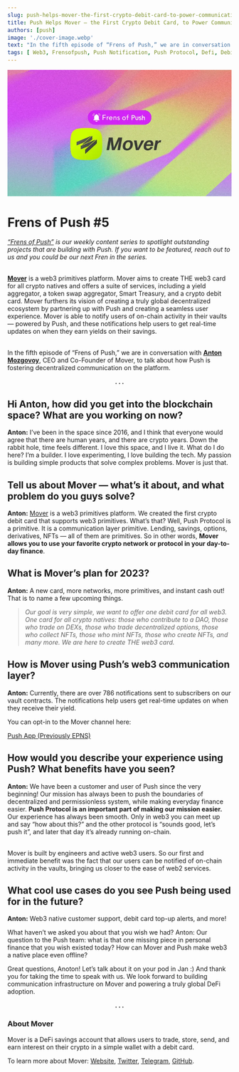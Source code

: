 ```yaml
---
slug: push-helps-mover-the-first-crypto-debit-card-to-power-communication-on-the-platform
title: Push Helps Mover — the First Crypto Debit Card, to Power Communication on the Platform
authors: [push]
image: './cover-image.webp'
text: "In the fifth episode of “Frens of Push,” we are in conversation with Anton Mozgovoy, CEO and Co-Founder of Mover, to talk about how Push is fostering decentralized communication on the platform."
tags: [ Web3, Frensofpush, Push Notification, Push Protocol, Defi, Debitcard]
---
```


![Cover image of Push Helps Mover — the First Crypto Debit Card, to Power Communication on the Platform](./cover-image.webp)
<!--truncate-->

<!--customheaderpoint-->
# Frens of Push #5<br/>

<i><a href="https://medium.com/push-protocol/tagged/frensofpush">“Frens of Push”</a> is our weekly content series to spotlight outstanding projects that are building with Push. If you want to be featured, reach out to us and you could be our next Fren in the series.</i><br/><br/>

<a href="https://viamover.com/"><b>Mover</b></a> is a web3 primitives platform. Mover aims to create THE web3 card for all crypto natives and offers a suite of services, including a yield aggregator, a token swap aggregator, Smart Treasury, and a crypto debit card. Mover furthers its vision of creating a truly global decentralized ecosystem by partnering up with Push and creating a seamless user experience. Mover is able to notify users of on-chain activity in their vaults — powered by Push, and these notifications help users to get real-time updates on when they earn yields on their savings.<br/><br/>


In the fifth episode of “Frens of Push,” we are in conversation with <a href="https://twitter.com/niarbnotna"><b>Anton Mozgovoy</b></a>, CEO and Co-Founder of Mover, to talk about how Push is fostering decentralized communication on the platform.

<center><b>.  .  .</b></center>

## Hi Anton, how did you get into the blockchain space? What are you working on now?
<b>Anton:</b> I’ve been in the space since 2016, and I think that everyone would agree that there are human years, and there are crypto years. Down the rabbit hole, time feels different. I love this space, and I live it. What do I do here? I’m a builder. I love experimenting, I love building the tech. My passion is building simple products that solve complex problems. Mover is just that.

## Tell us about Mover — what’s it about, and what problem do you guys solve?
<b>Anton:</b> <a href="https://viamover.com/">Mover</a> is a web3 primitives platform. We created the first crypto debit card that supports web3 primitives. What’s that? Well, Push Protocol is a primitive. It is a communication layer primitive. Lending, savings, options, derivatives, NFTs — all of them are primitives. So in other words, <b>Mover allows you to use your favorite crypto network or protocol in your day-to-day finance</b>.

## What is Mover’s plan for 2023?
<b>Anton:</b> A new card, more networks, more primitives, and instant cash out! That is to name a few upcoming things.

<blockquote><i>Our goal is very simple, we want to offer one debit card for all web3. One card for all crypto natives: those who contribute to a DAO, those who trade on DEXs, those who trade decentralized options, those who collect NFTs, those who mint NFTs, those who create NFTs, and many more. We are here to create THE web3 card.</i></blockquote>

## How is Mover using Push’s web3 communication layer?
<b>Anton:</b> Currently, there are over 786 notifications sent to subscribers on our vault contracts. The notifications help users get real-time updates on when they receive their yield.

You can opt-in to the Mover channel here:

[Push App (Previously EPNS)](https://app.push.org/?source=post_page-----d1c05c90f736--------------------------------#/channels?channel=0xb754601d2C8C1389E6633b1449B84CcE57788566)

## How would you describe your experience using Push? What benefits have you seen?
<b>Anton:</b> We have been a customer and user of Push since the very beginning! Our mission has always been to push the boundaries of decentralized and permissionless system, while making everyday finance easier. <b>Push Protocol is an important part of making our mission easier.</b> Our experience has always been smooth. Only in web3 you can meet up and say “how about this?” and the other protocol is “sounds good, let’s push it”, and later that day it’s already running on-chain.<br/><br/>

Mover is built by engineers and active web3 users. So our first and immediate benefit was the fact that our users can be notified of on-chain activity in the vaults, bringing us closer to the ease of web2 services.

## What cool use cases do you see Push being used for in the future?
<b>Anton:</b> Web3 native customer support, debit card top-up alerts, and more!

What haven’t we asked you about that you wish we had?
Anton: Our question to the Push team: what is that one missing piece in personal finance that you wish existed today? How can Mover and Push make web3 a native place even offline?

Great questions, Anoton! Let’s talk about it on your pod in Jan :) And thank you for taking the time to speak with us. We look forward to building communication infrastructure on Mover and powering a truly global DeFi adoption.

<center><b>.  .  .</b></center>

### About Mover
Mover is a DeFi savings account that allows users to trade, store, send, and earn interest on their crypto in a simple wallet with a debit card.

To learn more about Mover: [Website](https://viamover.com/), [Twitter](https://twitter.com/viaMover), [Telegram](https://t.me/viaMover), [GitHub](https://github.com/viamover).



